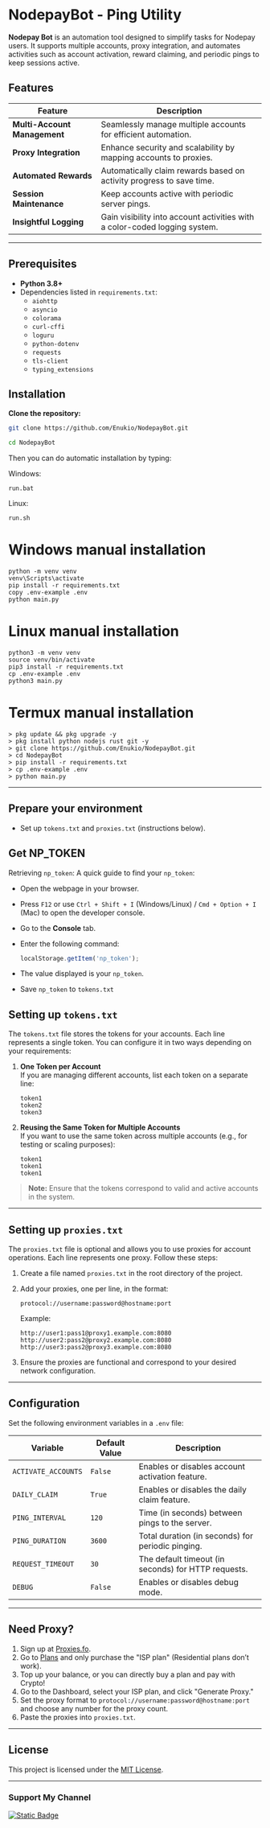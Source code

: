 
# NodepayBot - Ping Utility

**Nodepay Bot** is an automation tool designed to simplify tasks for Nodepay users. It supports multiple accounts, proxy integration, and automates activities such as account activation, reward claiming, and periodic pings to keep sessions active.

## Features

| Feature               | Description                                                             |
|-----------------------|-------------------------------------------------------------------------|
| **Multi-Account Management** | Seamlessly manage multiple accounts for efficient automation.       |
| **Proxy Integration**        | Enhance security and scalability by mapping accounts to proxies.   |
| **Automated Rewards**        | Automatically claim rewards based on activity progress to save time.|
| **Session Maintenance**      | Keep accounts active with periodic server pings.                  |
| **Insightful Logging**       | Gain visibility into account activities with a color-coded logging system.|

---

## Prerequisites

- **Python 3.8+**
- Dependencies listed in `requirements.txt`:
  - `aiohttp`
  - `asyncio`
  - `colorama`
  - `curl-cffi`
  - `loguru`
  - `python-dotenv`
  - `requests`
  - `tls-client`
  - `typing_extensions`

## Installation
**Clone the repository:**
   ```bash
   git clone https://github.com/Enukio/NodepayBot.git
   ```
   ```bash
   cd NodepayBot
   ```

Then you can do automatic installation by typing:

Windows:
```shell
run.bat
```

Linux:
```shell
run.sh
```

# Windows manual installation
```shell
python -m venv venv
venv\Scripts\activate
pip install -r requirements.txt
copy .env-example .env
python main.py
```

# Linux manual installation
```shell
python3 -m venv venv
source venv/bin/activate
pip3 install -r requirements.txt
cp .env-example .env
python3 main.py
```

# Termux manual installation
```
> pkg update && pkg upgrade -y
> pkg install python nodejs rust git -y
> git clone https://github.com/Enukio/NodepayBot.git
> cd NodepayBot
> pip install -r requirements.txt
> cp .env-example .env
> python main.py
```

---

## Prepare your environment
   - Set up `tokens.txt` and `proxies.txt` (instructions below).

## Get NP_TOKEN
Retrieving `np_token`: A quick guide to find your `np_token`:

- Open the webpage in your browser.
- Press `F12` or use `Ctrl + Shift + I` (Windows/Linux) / `Cmd + Option + I` (Mac) to open the developer console.
- Go to the **Console** tab.
- Enter the following command:

     ```javascript
     localStorage.getItem('np_token');
     ```
- The value displayed is your `np_token`.
- Save `np_token` to `tokens.txt`

## Setting up `tokens.txt`

The `tokens.txt` file stores the tokens for your accounts. Each line represents a single token. You can configure it in two ways depending on your requirements:

1. **One Token per Account**  
   If you are managing different accounts, list each token on a separate line:
   ```
   token1
   token2
   token3
   ```

2. **Reusing the Same Token for Multiple Accounts**  
   If you want to use the same token across multiple accounts (e.g., for testing or scaling purposes):
   ```
   token1
   token1
   token1
   ```

> **Note:** Ensure that the tokens correspond to valid and active accounts in the system.

---

## Setting up `proxies.txt`

The `proxies.txt` file is optional and allows you to use proxies for account operations. Each line represents one proxy. Follow these steps:

1. Create a file named `proxies.txt` in the root directory of the project.
2. Add your proxies, one per line, in the format:

   ```
   protocol://username:password@hostname:port
   ```
   Example:
   ```
   http://user1:pass1@proxy1.example.com:8080
   http://user2:pass2@proxy2.example.com:8080
   http://user3:pass2@proxy3.example.com:8080
   ```
4. Ensure the proxies are functional and correspond to your desired network configuration.

---

## Configuration

Set the following environment variables in a `.env` file:

| Variable           | Default Value | Description                                          |
|--------------------|---------------|------------------------------------------------------|
| `ACTIVATE_ACCOUNTS`| `False`       | Enables or disables account activation feature.      |
| `DAILY_CLAIM`      | `True`        | Enables or disables the daily claim feature.         |
| `PING_INTERVAL`    | `120`          | Time (in seconds) between pings to the server.       |
| `PING_DURATION`    | `3600`        | Total duration (in seconds) for periodic pinging.    |
| `REQUEST_TIMEOUT`  | `30`          | The default timeout (in seconds) for HTTP requests.  |
| `DEBUG`            | `False`       | Enables or disables debug mode.                      |

---

## Need Proxy?
1. Sign up at [Proxies.fo](https://app.proxies.fo/ref/d02516e7-56b3-9a1f-b7ca-1fb08669f7a6).
2. Go to [Plans](https://app.proxies.fo/plans) and only purchase the "ISP plan" (Residential plans don’t work).
3. Top up your balance, or you can directly buy a plan and pay with Crypto!
4. Go to the Dashboard, select your ISP plan, and click "Generate Proxy."
5. Set the proxy format to `protocol://username:password@hostname:port` and choose any number for the proxy count.
6. Paste the proxies into `proxies.txt`.

---

## License

This project is licensed under the [MIT License](LICENSE).

---

### Support My Channel

[![Static Badge](https://img.shields.io/badge/Telegram-Channel-Link?style=for-the-badge&logo=Telegram&logoColor=white&logoSize=auto&color=blue)](https://t.me/AirdropHarvest)
